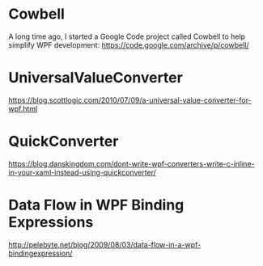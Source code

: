 # Cowbell
A long time ago, I started a Google Code project called Cowbell to help simplify WPF development: https://code.google.com/archive/p/cowbell/

# UniversalValueConverter
https://blog.scottlogic.com/2010/07/09/a-universal-value-converter-for-wpf.html

# QuickConverter
https://blog.danskingdom.com/dont-write-wpf-converters-write-c-inline-in-your-xaml-instead-using-quickconverter/

# Data Flow in WPF Binding Expressions

http://pelebyte.net/blog/2009/08/03/data-flow-in-a-wpf-bindingexpression/
